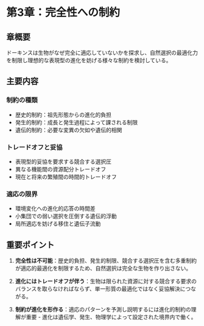 # 第3章：完全性への制約

## 章概要
ドーキンスは生物がなぜ完全に適応していないかを探求し、自然選択の最適化力を制限し理想的な表現型の進化を妨げる様々な制約を検討している。

## 主要内容

### 制約の種類
- 歴史的制約：祖先形態からの進化的負担
- 発生的制約：成長と発生過程によって課される制限
- 遺伝的制約：必要な変異の欠如や遺伝的相関

### トレードオフと妥協
- 表現型的妥協を要求する競合する選択圧
- 異なる機能間の資源配分トレードオフ
- 現在と将来の繁殖間の時間的トレードオフ

### 適応の限界
- 環境変化への進化的応答の時間差
- 小集団での弱い選択を圧倒する遺伝的浮動
- 局所適応を妨げる移住と遺伝子流動

## 重要ポイント

1. **完全性は不可能**：歴史的負担、発生的制限、競合する選択圧を含む多重制約が適応的最適化を制限するため、自然選択は完全な生物を作り出さない。

2. **進化にはトレードオフが伴う**：生物は限られた資源に対する競合する要求のバランスを取らなければならず、単一形質の最適化ではなく妥協解決につながる。

3. **制約が進化を形作る**：適応のパターンを予測し説明するには進化的制約の理解が重要 - 進化は遺伝学、発生、物理学によって設定された境界内で働く。